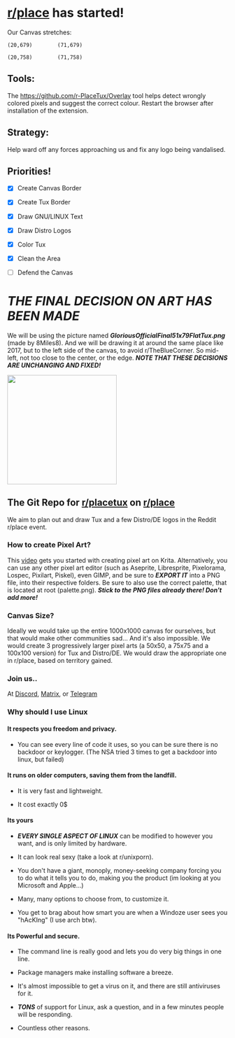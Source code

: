 # [r/place](https://www.reddit.com/r/place/?cx=36&cy=736&px=12) has started!

Our Canvas stretches:

```
(20,679)        (71,679)

(20,758)        (71,758)
```

## Tools:

The https://github.com/r-PlaceTux/Overlay tool helps detect wrongly colored pixels and suggest the correct colour. Restart the browser after installation of the extension.

## Strategy:

Help ward off any forces approaching us and fix any logo being vandalised.

## Priorities!

- [x] Create Canvas Border

- [x] Create Tux Border

- [x] Draw GNU/LINUX Text

- [x] Draw Distro Logos

- [x] Color Tux

- [x] Clean the Area

- [ ] Defend the Canvas

# **_THE FINAL DECISION ON ART HAS BEEN MADE_**

We will be using the picture named **_GloriousOfficialFinal51x79FlatTux.png_** (made by 8Miles8). And we will be drawing it at around the same place like 2017, but to the left side of the canvas, to avoid r/TheBlueCorner. So mid-left, not too close to the center, or the edge. **_NOTE THAT THESE DECISIONS ARE UNCHANGING AND FIXED!_**

<img src="https://raw.githubusercontent.com/r-PlaceTux/place_tux/main/GloriousOfficialFinal52x80FlatTux.png" width="250">

## The Git Repo for [r/placetux](https://reddit.com/r/placetux) on [r/place](https://reddit.com/r/place)

We aim to plan out and draw Tux and a few Distro/DE logos in the Reddit r/place event.

### How to create Pixel Art?

This [video](https://www.youtube.com/watch?v=u4MWAj6ukm0) gets you started with creating pixel art on Krita. Alternatively, you can use any other pixel art editor (such as Aseprite, Libresprite, Pixelorama, Lospec, Pixilart, Piskel), even GIMP, and be sure to **_EXPORT IT_** into a PNG file, into their respective folders. Be sure to also use the correct palette, that is located at root (palette.png). **_Stick to the PNG files already there! Don't add more!_**

### Canvas Size?

Ideally we would take up the entire 1000x1000 canvas for ourselves, but that would make other communities sad... And it's also impossible. We would create 3 progressively larger pixel arts (a 50x50, a 75x75 and a 100x100 version) for Tux and Distro/DE. We would draw the appropriate one in r/place, based on territory gained.

### Join us..

At [Discord](https://discord.gg/cYB7GjWNp8), [Matrix](https://matrix.to/#/#placetux:matrix.org), or [Telegram](https://t.me/+ykZ9LXrdFJZkNzRh)

### Why should I use Linux

#### It respects you freedom and privacy.

- You can see every line of code it uses, so you can be sure there is no backdoor or keylogger. (The NSA tried 3 times to get a backdoor into linux, but failed)

#### It runs on older computers, saving them from the landfill.

- It is very fast and lightweight.

- It cost exactly 0$

#### Its yours

- **_EVERY SINGLE ASPECT OF LINUX_** can be modified to however you want, and is only limited by hardware.

- It can look real sexy (take a look at r/unixporn).

- You don't have a giant, monoply, money-seeking company forcing you to do what it tells you to do, making you the product (im looking at you Microsoft and Apple...)

- Many, many options to choose from, to customize it.

- You get to brag about how smart you are when a Windoze user sees you "hAcKIng" (I use arch btw).

#### Its Powerful and secure.

- The command line is really good and lets you do very big things in one line.

- Package managers make installing software a breeze.

- It's almost impossible to get a virus on it, and there are still antiviruses for it.

- **_TONS_** of support for Linux, ask a question, and in a few minutes people will be responding.

- Countless other reasons.
